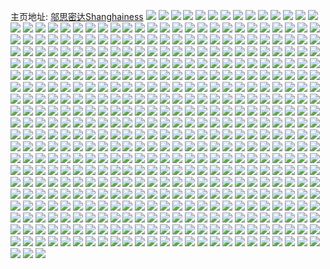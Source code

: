 主页地址: [邬思密达Shanghainess](https://weibo.com/u/1652224463) 
![](https://wx4.sinaimg.cn/mw2000/627af1cfly1h5plytvl7kj20hs0qotdl.jpg) 
![](https://wx4.sinaimg.cn/mw2000/627af1cfly1h5plyuch7yj20hs0qoad1.jpg) 
![](https://wx4.sinaimg.cn/mw2000/627af1cfly1h5plyuwrfdj20hs0qo0z0.jpg) 
![](https://wx4.sinaimg.cn/mw2000/627af1cfly1h5plyvh9e6j20hs0qotew.jpg) 
![](https://wx4.sinaimg.cn/mw2000/627af1cfly1h5plyw7atdj20hs0qon4y.jpg) 
![](https://wx4.sinaimg.cn/mw2000/627af1cfly1h5plywlrhfj20hs0qojwx.jpg) 
![](https://wx4.sinaimg.cn/mw2000/627af1cfly1h5plywzjicj20hs0qowhc.jpg) 
![](https://wx4.sinaimg.cn/mw2000/627af1cfly1h5plyxen9cj20hs0qoq6d.jpg) 
![](https://wx4.sinaimg.cn/mw2000/627af1cfly1h5plyxsvb0j20hs0qo78s.jpg) 
![](https://wx4.sinaimg.cn/mw2000/627af1cfly1h5plyobtiuj20hs0qojwg.jpg) 
![](https://wx4.sinaimg.cn/mw2000/627af1cfly1h5plyownx6j20hs0qo42d.jpg) 
![](https://wx4.sinaimg.cn/mw2000/627af1cfly1h5plypo46rj20hs0qon1w.jpg) 
![](https://wx4.sinaimg.cn/mw2000/627af1cfly1h5plyq4ypuj20hs0qo0w6.jpg) 
![](https://wx4.sinaimg.cn/mw2000/627af1cfly1h5plyqixvrj20hs0qo0vp.jpg) 
![](https://wx4.sinaimg.cn/mw2000/627af1cfly1h5plyr2y76j20hs0qoadn.jpg) 
![](https://wx4.sinaimg.cn/mw2000/627af1cfly1h5plyrs1aej20hs0qotbc.jpg) 
![](https://wx4.sinaimg.cn/mw2000/627af1cfly1h5plysbu3lj20hs0qo77s.jpg) 
![](https://wx4.sinaimg.cn/mw2000/627af1cfly1h5plytasfxj20hs0qogpx.jpg) 
![](https://wx4.sinaimg.cn/mw2000/627af1cfly1h5plxvdz87j20hs0qojw6.jpg) 
![](https://wx4.sinaimg.cn/mw2000/627af1cfly1h5plxw1hhtj20hs0qodjz.jpg) 
![](https://wx4.sinaimg.cn/mw2000/627af1cfly1h5plxwsbmzj20hs0qon1n.jpg) 
![](https://wx4.sinaimg.cn/mw2000/627af1cfly1h5plxxp41rj20hs0qon38.jpg) 
![](https://wx4.sinaimg.cn/mw2000/627af1cfly1h5plxyd3vkj20hs0qoacw.jpg) 
![](https://wx4.sinaimg.cn/mw2000/627af1cfly1h5plxzef42j20hs0qotee.jpg) 
![](https://wx4.sinaimg.cn/mw2000/627af1cfly1h5ply0a5bwj20hs0qo429.jpg) 
![](https://wx4.sinaimg.cn/mw2000/627af1cfly1h5ply0y41pj20hs0qo412.jpg) 
![](https://wx4.sinaimg.cn/mw2000/627af1cfly1h5ply1tz8lj20hs0qojui.jpg) 
![](https://wx4.sinaimg.cn/mw2000/627af1cfly1h5plxnqxtdj20hs0qodjb.jpg) 
![](https://wx4.sinaimg.cn/mw2000/627af1cfly1h5plxox2z7j20hs0qoag9.jpg) 
![](https://wx4.sinaimg.cn/mw2000/627af1cfly1h5plxpo41yj20hs0qotbn.jpg) 
![](https://wx4.sinaimg.cn/mw2000/627af1cfly1h5plxqjx26j20hs0qon19.jpg) 
![](https://wx4.sinaimg.cn/mw2000/627af1cfly1h5plxrby9tj20hs0qotdf.jpg) 
![](https://wx4.sinaimg.cn/mw2000/627af1cfly1h5plxscik9j20hs0qo0w2.jpg) 
![](https://wx4.sinaimg.cn/mw2000/627af1cfly1h5plxt5v2sj20hs0qo41p.jpg) 
![](https://wx4.sinaimg.cn/mw2000/627af1cfly1h5plxu1nmaj20hs0qogqb.jpg) 
![](https://wx4.sinaimg.cn/mw2000/627af1cfly1h5plxur29cj20hs0qo42q.jpg) 
![](https://wx4.sinaimg.cn/mw2000/627af1cfly1h5lee1af03j20hs0qo7ac.jpg) 
![](https://wx4.sinaimg.cn/mw2000/627af1cfly1h5lee1l3t5j20hs0qo773.jpg) 
![](https://wx4.sinaimg.cn/mw2000/627af1cfly1h5lee1tekfj20hs0qogp0.jpg) 
![](https://wx4.sinaimg.cn/mw2000/627af1cfly1h5lee26aljj20hs0qo42e.jpg) 
![](https://wx4.sinaimg.cn/mw2000/627af1cfly1h5lee2fkekj20hs0qo0wr.jpg) 
![](https://wx4.sinaimg.cn/mw2000/627af1cfly1h5lee2z1rqj20hs0qotcx.jpg) 
![](https://wx4.sinaimg.cn/mw2000/627af1cfly1h5lee3am9bj20hs0qoae1.jpg) 
![](https://wx4.sinaimg.cn/mw2000/627af1cfly1h5lee3mhd3j20hs0qojvu.jpg) 
![](https://wx4.sinaimg.cn/mw2000/627af1cfly1h5lee3wif4j20hs0qotd3.jpg) 
![](https://wx4.sinaimg.cn/mw2000/627af1cfly1h5ledlhzykj20hs0qoade.jpg) 
![](https://wx4.sinaimg.cn/mw2000/627af1cfly1h5ledm02ezj20hs0qo77e.jpg) 
![](https://wx4.sinaimg.cn/mw2000/627af1cfly1h5ledma1p9j20hs0qowix.jpg) 
![](https://wx4.sinaimg.cn/mw2000/627af1cfly1h5ledn674bj20hs0qogor.jpg) 
![](https://wx4.sinaimg.cn/mw2000/627af1cfly1h5lednfdxbj20hs0qo0wa.jpg) 
![](https://wx4.sinaimg.cn/mw2000/627af1cfly1h5lednq95uj20hs0qotd9.jpg) 
![](https://wx4.sinaimg.cn/mw2000/627af1cfly1h5lednzp67j20hs0qon29.jpg) 
![](https://wx4.sinaimg.cn/mw2000/627af1cfly1h5ledo8jiqj20hs0qowh7.jpg) 
![](https://wx4.sinaimg.cn/mw2000/627af1cfly1h5ledoir2wj20hs0qotff.jpg) 
![](https://wx4.sinaimg.cn/mw2000/627af1cfly1h5kih67j5yj20hs0qo0w5.jpg) 
![](https://wx4.sinaimg.cn/mw2000/627af1cfly1h5kih6ikfxj20iz0sggrb.jpg) 
![](https://wx4.sinaimg.cn/mw2000/627af1cfly1h5kih6tbu6j20iz0sgn2u.jpg) 
![](https://wx4.sinaimg.cn/mw2000/627af1cfly1h5kih74z8cj20hs0qowif.jpg) 
![](https://wx4.sinaimg.cn/mw2000/627af1cfly1h5kih7dbdpj20hs0qodjj.jpg) 
![](https://wx4.sinaimg.cn/mw2000/627af1cfly1h5kih7ma74j20hs0qoq6q.jpg) 
![](https://wx4.sinaimg.cn/mw2000/627af1cfly1h5kih7wntoj20hs0qogpb.jpg) 
![](https://wx4.sinaimg.cn/mw2000/627af1cfly1h5kih84wfvj20hs0qoq66.jpg) 
![](https://wx4.sinaimg.cn/mw2000/627af1cfly1h5kih8em03j20hs0qogpf.jpg) 
![](https://wx4.sinaimg.cn/mw2000/627af1cfly1h5kif2qfuej20hs0qo412.jpg) 
![](https://wx4.sinaimg.cn/mw2000/627af1cfly1h5kif30zd1j20hs0qowiz.jpg) 
![](https://wx4.sinaimg.cn/mw2000/627af1cfly1h5kif3b5r9j20iz0sg77t.jpg) 
![](https://wx4.sinaimg.cn/mw2000/627af1cfly1h5kif3o31pj20iz0sgwj7.jpg) 
![](https://wx4.sinaimg.cn/mw2000/627af1cfly1h5kif3wagbj20iz0sgwji.jpg) 
![](https://wx4.sinaimg.cn/mw2000/627af1cfly1h5kif4lhrrj20iz0sgafa.jpg) 
![](https://wx4.sinaimg.cn/mw2000/627af1cfly1h5kif4v0u0j20hs0qodj8.jpg) 
![](https://wx4.sinaimg.cn/mw2000/627af1cfly1h5kif53e9rj20hs0qojvu.jpg) 
![](https://wx4.sinaimg.cn/mw2000/627af1cfly1h5kif5dw2yj20hs0qo41p.jpg) 
![](https://wx4.sinaimg.cn/mw2000/627af1cfly1h5kieichbyj20hs0qodi4.jpg) 
![](https://wx4.sinaimg.cn/mw2000/627af1cfly1h5kieio6i4j20hs0qowje.jpg) 
![](https://wx4.sinaimg.cn/mw2000/627af1cfly1h5kiej1g7uj20hs0qojyk.jpg) 
![](https://wx4.sinaimg.cn/mw2000/627af1cfly1h5kiejesvlj20hs0qo78y.jpg) 
![](https://wx4.sinaimg.cn/mw2000/627af1cfly1h5kiejygzpj20hs0qo79a.jpg) 
![](https://wx4.sinaimg.cn/mw2000/627af1cfly1h5kiek5v38j20hs0qoq5p.jpg) 
![](https://wx4.sinaimg.cn/mw2000/627af1cfly1h5kiekeo2fj20hs0qotd7.jpg) 
![](https://wx4.sinaimg.cn/mw2000/627af1cfly1h5kiekma46j20hs0qogpe.jpg) 
![](https://wx4.sinaimg.cn/mw2000/627af1cfly1h5kiekw9yqj20hs0qojul.jpg) 
![](https://wx4.sinaimg.cn/mw2000/627af1cfly1h5kie35clbj20hs0qoae3.jpg) 
![](https://wx4.sinaimg.cn/mw2000/627af1cfly1h5kie3jjhvj20hs0qo77n.jpg) 
![](https://wx4.sinaimg.cn/mw2000/627af1cfly1h5kie3w00pj20hs0qojw0.jpg) 
![](https://wx4.sinaimg.cn/mw2000/627af1cfly1h5kie481wnj20hs0qo790.jpg) 
![](https://wx4.sinaimg.cn/mw2000/627af1cfly1h5kie4kggrj20hs0qogp7.jpg) 
![](https://wx4.sinaimg.cn/mw2000/627af1cfly1h5kie5dag0j20hs0qo420.jpg) 
![](https://wx4.sinaimg.cn/mw2000/627af1cfly1h5kie5nc82j20hs0qon10.jpg) 
![](https://wx4.sinaimg.cn/mw2000/627af1cfly1h5kie5xlllj20hs0qoq7j.jpg) 
![](https://wx4.sinaimg.cn/mw2000/627af1cfly1h5kie69jzaj20hs0qoadu.jpg) 
![](https://wx4.sinaimg.cn/mw2000/627af1cfly1h5i52939s3j20hs0qodiy.jpg) 
![](https://wx4.sinaimg.cn/mw2000/627af1cfly1h5i529elq9j20hs0qoq5p.jpg) 
![](https://wx4.sinaimg.cn/mw2000/627af1cfly1h5i529qvv2j20hs0qoq5c.jpg) 
![](https://wx4.sinaimg.cn/mw2000/627af1cfly1h5i52a13jqj20hs0qoq92.jpg) 
![](https://wx4.sinaimg.cn/mw2000/627af1cfly1h5i52absavj20hr0qo0x5.jpg) 
![](https://wx4.sinaimg.cn/mw2000/627af1cfly1h5i52alin1j20hs0qo782.jpg) 
![](https://wx4.sinaimg.cn/mw2000/627af1cfly1h5i52aza0rj20hs0qo77z.jpg) 
![](https://wx4.sinaimg.cn/mw2000/627af1cfly1h5i52ble53j20hs0qoaed.jpg) 
![](https://wx4.sinaimg.cn/mw2000/627af1cfly1h5i52bzuhmj20hs0qogpr.jpg) 
![](https://wx4.sinaimg.cn/mw2000/627af1cfly1h5i51wprjqj20hs0qon0h.jpg) 
![](https://wx4.sinaimg.cn/mw2000/627af1cfly1h5i51wyx98j20hs0qodk5.jpg) 
![](https://wx4.sinaimg.cn/mw2000/627af1cfly1h5i51xavocj20hs0qo0xg.jpg) 
![](https://wx4.sinaimg.cn/mw2000/627af1cfly1h5i51xm5mkj20hs0qojun.jpg) 
![](https://wx4.sinaimg.cn/mw2000/627af1cfly1h5i51xy17nj20hs0qojuv.jpg) 
![](https://wx4.sinaimg.cn/mw2000/627af1cfly1h5i51yd4jlj20hs0qogqg.jpg) 
![](https://wx4.sinaimg.cn/mw2000/627af1cfly1h5i51yo72nj20hs0qnn1k.jpg) 
![](https://wx4.sinaimg.cn/mw2000/627af1cfly1h5i51yzq2wj20hs0qo41q.jpg) 
![](https://wx4.sinaimg.cn/mw2000/627af1cfly1h5i51zb12uj20hs0qogqd.jpg) 
![](https://wx4.sinaimg.cn/mw2000/627af1cfly1h5i51l920wj20hs0qo0xp.jpg) 
![](https://wx4.sinaimg.cn/mw2000/627af1cfly1h5i51ll9vhj20hs0qo42h.jpg) 
![](https://wx4.sinaimg.cn/mw2000/627af1cfly1h5i51lwpi4j20hs0qojx3.jpg) 
![](https://wx4.sinaimg.cn/mw2000/627af1cfly1h5i51mfjquj20hs0qok0c.jpg) 
![](https://wx4.sinaimg.cn/mw2000/627af1cfly1h5i51mtfm8j20hs0qojwv.jpg) 
![](https://wx4.sinaimg.cn/mw2000/627af1cfly1h5i51n2ic8j20hs0qowke.jpg) 
![](https://wx4.sinaimg.cn/mw2000/627af1cfly1h5i51nd32dj20hs0qoq71.jpg) 
![](https://wx4.sinaimg.cn/mw2000/627af1cfly1h5i51nml2gj20hs0qon1t.jpg) 
![](https://wx4.sinaimg.cn/mw2000/627af1cfly1h5i51nx23jj20hs0qo43b.jpg) 
![](https://wx4.sinaimg.cn/mw2000/627af1cfly1h5hk2s9s1zj223u35s4qp.jpg) 
![](https://wx4.sinaimg.cn/mw2000/627af1cfly1h5hk2ssyy8j223u35swv6.jpg) 
![](https://wx4.sinaimg.cn/mw2000/627af1cfly1h546xc3kj5j20hs0qnn1k.jpg) 
![](https://wx4.sinaimg.cn/mw2000/627af1cfly1h546xcd8faj20hs0qo0vy.jpg) 
![](https://wx4.sinaimg.cn/mw2000/627af1cfly1h546xcrs8wj20hs0qodl4.jpg) 
![](https://wx4.sinaimg.cn/mw2000/627af1cfly1h546xd33epj20hs0qoq5m.jpg) 
![](https://wx4.sinaimg.cn/mw2000/627af1cfly1h546xdf1pej20hs0qoq6m.jpg) 
![](https://wx4.sinaimg.cn/mw2000/627af1cfly1h546xdp2tcj20hs0qo0xp.jpg) 
![](https://wx4.sinaimg.cn/mw2000/627af1cfly1h546xe0g8fj20hs0qn79w.jpg) 
![](https://wx4.sinaimg.cn/mw2000/627af1cfly1h546xea5e8j20hs0qo0z6.jpg) 
![](https://wx4.sinaimg.cn/mw2000/627af1cfly1h546xek64ej20hs0qo78l.jpg) 
![](https://wx4.sinaimg.cn/mw2000/627af1cfly1h546ws4jm1j20u012v7ci.jpg) 
![](https://wx4.sinaimg.cn/mw2000/627af1cfly1h546wsiemxj20u013pth4.jpg) 
![](https://wx4.sinaimg.cn/mw2000/627af1cfly1h546wsw1izj20hs0qowhq.jpg) 
![](https://wx4.sinaimg.cn/mw2000/627af1cfly1h546wt656sj20hs0qo0w9.jpg) 
![](https://wx4.sinaimg.cn/mw2000/627af1cfly1h546wtsdqhj20hs0qogpx.jpg) 
![](https://wx4.sinaimg.cn/mw2000/627af1cfly1h546wu49t1j20hs0qotcv.jpg) 
![](https://wx4.sinaimg.cn/mw2000/627af1cfly1h546wudzk6j20hs0qojtu.jpg) 
![](https://wx4.sinaimg.cn/mw2000/627af1cfly1h546wuq2l4j20hs0qodks.jpg) 
![](https://wx4.sinaimg.cn/mw2000/627af1cfly1h546wuxr5tj20hs0qodko.jpg) 
![](https://wx4.sinaimg.cn/mw2000/627af1cfly1h546uhgid4j20hs0qoq6a.jpg) 
![](https://wx4.sinaimg.cn/mw2000/627af1cfly1h546uhzc94j20hs0qo77p.jpg) 
![](https://wx4.sinaimg.cn/mw2000/627af1cfly1h546uiai5gj20hs0qognd.jpg) 
![](https://wx4.sinaimg.cn/mw2000/627af1cfly1h546uij51zj20hs0qojtt.jpg) 
![](https://wx4.sinaimg.cn/mw2000/627af1cfly1h546uisrenj20hs0qo43u.jpg) 
![](https://wx4.sinaimg.cn/mw2000/627af1cfly1h546uj3hmzj20hs0qoadg.jpg) 
![](https://wx4.sinaimg.cn/mw2000/627af1cfly1h546ujdyroj20ql13o79z.jpg) 
![](https://wx4.sinaimg.cn/mw2000/627af1cfly1h546uk0kzaj20qk13wte3.jpg) 
![](https://wx4.sinaimg.cn/mw2000/627af1cfly1h546ukd6ukj20hs0qowgm.jpg) 
![](https://wx4.sinaimg.cn/mw2000/627af1cfly1h4y0xi2r7aj20qa0vggpw.jpg) 
![](https://wx4.sinaimg.cn/mw2000/627af1cfly1h4y0xidayhj20n70yxaeo.jpg) 
![](https://wx4.sinaimg.cn/mw2000/627af1cfly1h4y0xioibtj20ou13bn3v.jpg) 
![](https://wx4.sinaimg.cn/mw2000/627af1cfly1h4y0xj3tb2j20u013mtfe.jpg) 
![](https://wx4.sinaimg.cn/mw2000/627af1cfly1h4y0xjdpswj20u013nafk.jpg) 
![](https://wx4.sinaimg.cn/mw2000/627af1cfly1h4y0xk088nj20u013d0y8.jpg) 
![](https://wx4.sinaimg.cn/mw2000/627af1cfly1h4y0xkbi5vj20hs0qojv7.jpg) 
![](https://wx4.sinaimg.cn/mw2000/627af1cfly1h4y0xkknqij20hs0qntcg.jpg) 
![](https://wx4.sinaimg.cn/mw2000/627af1cfly1h4y0xkuj5pj20hs0qnada.jpg) 
![](https://wx4.sinaimg.cn/mw2000/627af1cfly1h4y0wwwlxij20hs0qo432.jpg) 
![](https://wx4.sinaimg.cn/mw2000/627af1cfly1h4y0wx7f9pj20hs0qon2d.jpg) 
![](https://wx4.sinaimg.cn/mw2000/627af1cfly1h4y0wxhfczj20hs0qogqo.jpg) 
![](https://wx4.sinaimg.cn/mw2000/627af1cfly1h4y0wxrzarj20hs0qotbu.jpg) 
![](https://wx4.sinaimg.cn/mw2000/627af1cfly1h4y0wy3tupj20hs0qo445.jpg) 
![](https://wx4.sinaimg.cn/mw2000/627af1cfly1h4y0wyeh5qj20hs0qodn8.jpg) 
![](https://wx4.sinaimg.cn/mw2000/627af1cfly1h4y0wyosv3j20hs0qo42u.jpg) 
![](https://wx4.sinaimg.cn/mw2000/627af1cfly1h4y0wyznkjj20hs0qo42n.jpg) 
![](https://wx4.sinaimg.cn/mw2000/627af1cfly1h4y0wz6sv1j20hs0qo772.jpg) 
![](https://wx4.sinaimg.cn/mw2000/627af1cfly1h4slhc1ae7j20hs0qo0xy.jpg) 
![](https://wx4.sinaimg.cn/mw2000/627af1cfly1h4slhcsw6uj20hs0qoaef.jpg) 
![](https://wx4.sinaimg.cn/mw2000/627af1cfly1h4slhd6p9dj20hs0qo45j.jpg) 
![](https://wx4.sinaimg.cn/mw2000/627af1cfly1h4slhdpsi5j20hs0qojxn.jpg) 
![](https://wx4.sinaimg.cn/mw2000/627af1cfly1h4slhe1tq4j20hs0qoq8f.jpg) 
![](https://wx4.sinaimg.cn/mw2000/627af1cfly1h4slhei8qkj20hs0qoq8f.jpg) 
![](https://wx4.sinaimg.cn/mw2000/627af1cfly1h4slhescdhj20hs0qogrh.jpg) 
![](https://wx4.sinaimg.cn/mw2000/627af1cfly1h4slhf3fnuj20hs0qo43c.jpg) 
![](https://wx4.sinaimg.cn/mw2000/627af1cfly1h4slhfd2yfj20hs0qotd6.jpg) 
![](https://wx4.sinaimg.cn/mw2000/627af1cfly1h4qafq9lmmj20hs0qn0vs.jpg) 
![](https://wx4.sinaimg.cn/mw2000/627af1cfly1h4qafqw2faj20hs0qntbp.jpg) 
![](https://wx4.sinaimg.cn/mw2000/627af1cfly1h4qafrccb1j20hs0qogq2.jpg) 
![](https://wx4.sinaimg.cn/mw2000/627af1cfly1h4qafro172j20hs0qojus.jpg) 
![](https://wx4.sinaimg.cn/mw2000/627af1cfly1h4qafrz4khj20k00zkn57.jpg) 
![](https://wx4.sinaimg.cn/mw2000/627af1cfly1h4qafsafg3j20hs0qon21.jpg) 
![](https://wx4.sinaimg.cn/mw2000/627af1cfly1h4qafsj6wfj20hs0qotdj.jpg) 
![](https://wx4.sinaimg.cn/mw2000/627af1cfly1h4qafstc3pj20hs0qoq77.jpg) 
![](https://wx4.sinaimg.cn/mw2000/627af1cfly1h4qafthv7pj20hs0qoae8.jpg) 
![](https://wx4.sinaimg.cn/mw2000/627af1cfly1h4l31nbc7ej20iz0sgtfr.jpg) 
![](https://wx4.sinaimg.cn/mw2000/627af1cfly1h4l31nowrjj20iz0sgq91.jpg) 
![](https://wx4.sinaimg.cn/mw2000/627af1cfly1h4l31o2nqxj20iz0sgn2w.jpg) 
![](https://wx4.sinaimg.cn/mw2000/627af1cfly1h4l31odj9nj20iz0sgq7t.jpg) 
![](https://wx4.sinaimg.cn/mw2000/627af1cfly1h4l31oq117j20iz0sggqt.jpg) 
![](https://wx4.sinaimg.cn/mw2000/627af1cfly1h4l31p0kx3j20iz0sgwiv.jpg) 
![](https://wx4.sinaimg.cn/mw2000/627af1cfly1h4l31pc6e8j20iz0sgaem.jpg) 
![](https://wx4.sinaimg.cn/mw2000/627af1cfly1h4l31pmd8tj20iz0sgtcp.jpg) 
![](https://wx4.sinaimg.cn/mw2000/627af1cfly1h4l31pyc4xj20iz0sgaff.jpg) 
![](https://wx4.sinaimg.cn/mw2000/627af1cfly1h4i588yolcj20q613xaf4.jpg) 
![](https://wx4.sinaimg.cn/mw2000/627af1cfly1h4i589bi2yj20u013p0yr.jpg) 
![](https://wx4.sinaimg.cn/mw2000/627af1cfly1h4i589nbxrj20pp12otdv.jpg) 
![](https://wx4.sinaimg.cn/mw2000/627af1cfly1h4i589wc1sj20hs0qon0h.jpg) 
![](https://wx4.sinaimg.cn/mw2000/627af1cfly1h4i58a6xtej20m90xhdkj.jpg) 
![](https://wx4.sinaimg.cn/mw2000/627af1cfly1h4i58albasj20u013xwma.jpg) 
![](https://wx4.sinaimg.cn/mw2000/627af1cfly1h4i58axiacj20tb13r79n.jpg) 
![](https://wx4.sinaimg.cn/mw2000/627af1cfly1h4i58bc28kj20u013ljxn.jpg) 
![](https://wx4.sinaimg.cn/mw2000/627af1cfly1h4i58bo1e8j20iz0sgaj7.jpg) 
![](https://wx4.sinaimg.cn/mw2000/627af1cfly1h4bbspoynfj20hs0qoadk.jpg) 
![](https://wx4.sinaimg.cn/mw2000/627af1cfly1h449lz8qimj20hs0qogph.jpg) 
![](https://wx4.sinaimg.cn/mw2000/627af1cfly1h449lzzbuqj20hs0qo78f.jpg) 
![](https://wx4.sinaimg.cn/mw2000/627af1cfly1h449m0pkdsj20hs0qoq76.jpg) 
![](https://wx4.sinaimg.cn/mw2000/627af1cfly1h449m1ctckj20hs0qogph.jpg) 
![](https://wx4.sinaimg.cn/mw2000/627af1cfly1h449m1wiqoj20hs0qowhy.jpg) 
![](https://wx4.sinaimg.cn/mw2000/627af1cfly1h449m2cm0zj20hs0qo77v.jpg) 
![](https://wx4.sinaimg.cn/mw2000/627af1cfly1h449m2wrt2j20hs0qo0wk.jpg) 
![](https://wx4.sinaimg.cn/mw2000/627af1cfly1h449m3fljsj20hs0qojup.jpg) 
![](https://wx4.sinaimg.cn/mw2000/627af1cfly1h449m4n2xvj20hs0qon4i.jpg) 
![](https://wx4.sinaimg.cn/mw2000/627af1cfly1h4459un9xmj20rf0y1q7i.jpg) 
![](https://wx4.sinaimg.cn/mw2000/627af1cfly1h4459uw1fej20lh0yg0x9.jpg) 
![](https://wx4.sinaimg.cn/mw2000/627af1cfly1h4459v5or8j20hs0qotdf.jpg) 
![](https://wx4.sinaimg.cn/mw2000/627af1cfly1h4459vh9xhj20hs0qowis.jpg) 
![](https://wx4.sinaimg.cn/mw2000/627af1cfly1h4459vpag2j20hs0qojv2.jpg) 
![](https://wx4.sinaimg.cn/mw2000/627af1cfly1h4459w1j9jj20hs0qotdl.jpg) 
![](https://wx4.sinaimg.cn/mw2000/627af1cfly1h4459w9nn5j20hs0qoadf.jpg) 
![](https://wx4.sinaimg.cn/mw2000/627af1cfly1h4459wj1awj20hs0qoacd.jpg) 
![](https://wx4.sinaimg.cn/mw2000/627af1cfly1h4459wraimj20hs0qo42g.jpg) 
![](https://wx4.sinaimg.cn/mw2000/627af1cfly1h44597q52sj20sd13c429.jpg) 
![](https://wx4.sinaimg.cn/mw2000/627af1cfly1h44598aztcj20u010w44p.jpg) 
![](https://wx4.sinaimg.cn/mw2000/627af1cfly1h44598xnu5j20qk0yr470.jpg) 
![](https://wx4.sinaimg.cn/mw2000/627af1cfly1h445995hcjj20nk115tdw.jpg) 
![](https://wx4.sinaimg.cn/mw2000/627af1cfly1h44599dj09j20o410f0y5.jpg) 
![](https://wx4.sinaimg.cn/mw2000/627af1cfly1h44599rd5mj20u01f8ds7.jpg) 
![](https://wx4.sinaimg.cn/mw2000/627af1cfly1h4459a3rr8j20u01f9k4h.jpg) 
![](https://wx4.sinaimg.cn/mw2000/627af1cfly1h4459afjq6j20iz0sgjvm.jpg) 
![](https://wx4.sinaimg.cn/mw2000/627af1cfly1h4459an1jdj20hs0qogpx.jpg) 
![](https://wx4.sinaimg.cn/mw2000/627af1cfly1h40ckxbxg4j20u01j07g0.jpg) 
![](https://wx4.sinaimg.cn/mw2000/627af1cfly1h40ckxqt9oj20u01gagxq.jpg) 
![](https://wx4.sinaimg.cn/mw2000/627af1cfly1h40cky4cquj20o412nwp9.jpg) 
![](https://wx4.sinaimg.cn/mw2000/627af1cfly1h40ckyj51dj20u01354db.jpg) 
![](https://wx4.sinaimg.cn/mw2000/627af1cfly1h40ckytxq5j20hs0qo0xn.jpg) 
![](https://wx4.sinaimg.cn/mw2000/627af1cfly1h40ckz6fdfj20hs0qogoq.jpg) 
![](https://wx4.sinaimg.cn/mw2000/627af1cfly1h40ckzfpvaj20hs0qo0uw.jpg) 
![](https://wx4.sinaimg.cn/mw2000/627af1cfly1h40ckzq63kj20hs0qoacu.jpg) 
![](https://wx4.sinaimg.cn/mw2000/627af1cfly1h40ckzyb5wj20hs0qoacz.jpg) 
![](https://wx4.sinaimg.cn/mw2000/627af1cfly1h3yl2ei827j20u013x79t.jpg) 
![](https://wx4.sinaimg.cn/mw2000/627af1cfly1h3yl2ez82tj20hs0qogp4.jpg) 
![](https://wx4.sinaimg.cn/mw2000/627af1cfly1h3yl2fc3bgj20hs0qo41h.jpg) 
![](https://wx4.sinaimg.cn/mw2000/627af1cfly1h3yl2frnzvj20hs0qotcn.jpg) 
![](https://wx4.sinaimg.cn/mw2000/627af1cfly1h3yl2g8iujj20hs0qoadx.jpg) 
![](https://wx4.sinaimg.cn/mw2000/627af1cfly1h3yl2glk87j20hs0qomzo.jpg) 
![](https://wx4.sinaimg.cn/mw2000/627af1cfly1h3yl2gxnzej20hs0qoach.jpg) 
![](https://wx4.sinaimg.cn/mw2000/627af1cfly1h3yl2hb71ej20hs0qo0ue.jpg) 
![](https://wx4.sinaimg.cn/mw2000/627af1cfly1h3yl2ii3wbj20hs0qognn.jpg) 
![](https://wx4.sinaimg.cn/mw2000/627af1cfly1h3twjs1cunj20u013x79t.jpg) 
![](https://wx4.sinaimg.cn/mw2000/627af1cfly1h3twjseht1j20hs0qogp4.jpg) 
![](https://wx4.sinaimg.cn/mw2000/627af1cfly1h3twjslx3gj20hs0qo41h.jpg) 
![](https://wx4.sinaimg.cn/mw2000/627af1cfly1h3twjswbazj20hs0qotcn.jpg) 
![](https://wx4.sinaimg.cn/mw2000/627af1cfly1h3twjt68h7j20hs0qoadx.jpg) 
![](https://wx4.sinaimg.cn/mw2000/627af1cfly1h3twjtinqfj20hs0qomzo.jpg) 
![](https://wx4.sinaimg.cn/mw2000/627af1cfly1h3twjttg2yj20hs0qoach.jpg) 
![](https://wx4.sinaimg.cn/mw2000/627af1cfly1h3twju3gpuj20hs0qo0ue.jpg) 
![](https://wx4.sinaimg.cn/mw2000/627af1cfly1h3twjubvi3j20hs0qognn.jpg) 
![](https://wx4.sinaimg.cn/mw2000/627af1cfly1h3myemh4e5j20u00n741a.jpg) 
![](https://wx4.sinaimg.cn/mw2000/627af1cfly1h3myen7z4nj20u013pjwp.jpg) 
![](https://wx4.sinaimg.cn/mw2000/627af1cfly1h3myenyizjj20u013f0xu.jpg) 
![](https://wx4.sinaimg.cn/mw2000/627af1cfly1h3myeop8lgj20rr0xz7an.jpg) 
![](https://wx4.sinaimg.cn/mw2000/627af1cfly1h3myepirerj20qc0tgafq.jpg) 
![](https://wx4.sinaimg.cn/mw2000/627af1cfly1h3myeqpvpqj20u00wjagg.jpg) 
![](https://wx4.sinaimg.cn/mw2000/627af1cfly1h3myerr52lj20hs0qo793.jpg) 
![](https://wx4.sinaimg.cn/mw2000/627af1cfly1h3myesm9grj20hs0qodk7.jpg) 
![](https://wx4.sinaimg.cn/mw2000/627af1cfly1h3myetxgllj20hs0qoaen.jpg) 
![](https://wx4.sinaimg.cn/mw2000/627af1cfly1h3mycnib8kj20u00yn4al.jpg) 
![](https://wx4.sinaimg.cn/mw2000/627af1cfly1h3mycpetu0j20p21147dy.jpg) 
![](https://wx4.sinaimg.cn/mw2000/627af1cfly1h3myczxku7j20u013pqeh.jpg) 
![](https://wx4.sinaimg.cn/mw2000/627af1cfly1h3myd1jm0sj20u013j79d.jpg) 
![](https://wx4.sinaimg.cn/mw2000/627af1cfly1h3myd8yaikj20u013ljvj.jpg) 
![](https://wx4.sinaimg.cn/mw2000/627af1cfly1h3myd9r44dj20u013m43s.jpg) 
![](https://wx4.sinaimg.cn/mw2000/627af1cfly1h3mydcff71j20u013hjzd.jpg) 
![](https://wx4.sinaimg.cn/mw2000/627af1cfly1h3mydh7z6qj20u010d106.jpg) 
![](https://wx4.sinaimg.cn/mw2000/627af1cfly1h3mydl6fkqj20u00vidnr.jpg) 
![](https://wx4.sinaimg.cn/mw2000/627af1cfly1h3ifgfktzfj20tv13ttbu.jpg) 
![](https://wx4.sinaimg.cn/mw2000/627af1cfly1h3ifgfztslj20u013un15.jpg) 
![](https://wx4.sinaimg.cn/mw2000/627af1cfly1h3iboysnqcj20iz0sg440.jpg) 
![](https://wx4.sinaimg.cn/mw2000/627af1cfly1h3iboztka9j20iz0sgaff.jpg) 
![](https://wx4.sinaimg.cn/mw2000/627af1cfly1h3ibprlrl2j20iz0sg79t.jpg) 
![](https://wx4.sinaimg.cn/mw2000/627af1cfly1h3ibpuetuej20iz0sg0xe.jpg) 
![](https://wx4.sinaimg.cn/mw2000/627af1cfly1h3ibpvaf69j20iz0sgn15.jpg) 
![](https://wx4.sinaimg.cn/mw2000/627af1cfly1h3ibpwigpwj20iz0cjtad.jpg) 
![](https://wx4.sinaimg.cn/mw2000/627af1cfly1h3ibpx767pj20iz0fu76h.jpg) 
![](https://wx4.sinaimg.cn/mw2000/627af1cfly1h3ibpycqaaj20iz0sgn0x.jpg) 
![](https://wx4.sinaimg.cn/mw2000/627af1cfly1h3ibq1q95lj20iz0sggu0.jpg) 
![](https://wx4.sinaimg.cn/mw2000/627af1cfly1h3dngevaphj20po13jafe.jpg) 
![](https://wx4.sinaimg.cn/mw2000/627af1cfly1h3dngfar9tj20po13bwk2.jpg) 
![](https://wx4.sinaimg.cn/mw2000/627af1cfly1h3dngg4qahj21721yzngi.jpg) 
![](https://wx4.sinaimg.cn/mw2000/627af1cfly1h3dnggxodej212j1sitpz.jpg) 
![](https://wx4.sinaimg.cn/mw2000/627af1cfly1h3dngh6pczj20hs0qodii.jpg) 
![](https://wx4.sinaimg.cn/mw2000/627af1cfly1h3dnghgebmj20hs0qogop.jpg) 
![](https://wx4.sinaimg.cn/mw2000/627af1cfly1h3dnghplsyj20u013hwn9.jpg) 
![](https://wx4.sinaimg.cn/mw2000/627af1cfly1h3dngi32v5j20u013z121.jpg) 
![](https://wx4.sinaimg.cn/mw2000/627af1cfly1h3dngic35ej20u013rn29.jpg) 
![](https://wx4.sinaimg.cn/mw2000/627af1cfly1h3cm49cyruj20hs0qon02.jpg) 
![](https://wx4.sinaimg.cn/mw2000/627af1cfly1h3cm4a4pg8j20hs0qon2i.jpg) 
![](https://wx4.sinaimg.cn/mw2000/627af1cfly1h3cm4annooj20hs0qoae8.jpg) 
![](https://wx4.sinaimg.cn/mw2000/627af1cfly1h3cm4b6ghgj20hs0qo77y.jpg) 
![](https://wx4.sinaimg.cn/mw2000/627af1cfly1h3cm4bmdjvj20hs0qodiu.jpg) 
![](https://wx4.sinaimg.cn/mw2000/627af1cfly1h3cm4c8pe5j20hs0qojwn.jpg) 
![](https://wx4.sinaimg.cn/mw2000/627af1cfly1h3cm4czj3rj20nb13y0yd.jpg) 
![](https://wx4.sinaimg.cn/mw2000/627af1cfly1h3cm4dtapnj20r313on2z.jpg) 
![](https://wx4.sinaimg.cn/mw2000/627af1cfly1h3cm4ebcndj20hs0qogon.jpg) 
![](https://wx4.sinaimg.cn/mw2000/627af1cfly1h3cm1va7foj20hs0qo77r.jpg) 
![](https://wx4.sinaimg.cn/mw2000/627af1cfly1h3cm1vmhobj20hs0qoq87.jpg) 
![](https://wx4.sinaimg.cn/mw2000/627af1cfly1h3cm1vw7cij20hs0qogoa.jpg) 
![](https://wx4.sinaimg.cn/mw2000/627af1cfly1h3cm1w8j5mj20hs0qoafe.jpg) 
![](https://wx4.sinaimg.cn/mw2000/627af1cfly1h3cm1wjjkkj20hs0qojwn.jpg) 
![](https://wx4.sinaimg.cn/mw2000/627af1cfly1h3cm1wxd9qj20hs0qojvv.jpg) 
![](https://wx4.sinaimg.cn/mw2000/627af1cfly1h3cm1x8qgnj20hs0qotf5.jpg) 
![](https://wx4.sinaimg.cn/mw2000/627af1cfly1h3cm1xk7xmj20hs0qogqt.jpg) 
![](https://wx4.sinaimg.cn/mw2000/627af1cfly1h3cm1xuj4aj20hs0qojug.jpg) 
![](https://wx4.sinaimg.cn/mw2000/627af1cfly1h3929sgsl4j20qb13wgom.jpg) 
![](https://wx4.sinaimg.cn/mw2000/627af1cfly1h3929stu7hj20u013uju2.jpg) 
![](https://wx4.sinaimg.cn/mw2000/627af1cfly1h3929t74yxj20q9132780.jpg) 
![](https://wx4.sinaimg.cn/mw2000/627af1cfly1h3929tk0irj20lu13v0v1.jpg) 
![](https://wx4.sinaimg.cn/mw2000/627af1cfly1h3929ttqoej20mh13pq5a.jpg) 
![](https://wx4.sinaimg.cn/mw2000/627af1cfly1h3929u3gf8j20q70y4tb2.jpg) 
![](https://wx4.sinaimg.cn/mw2000/627af1cfly1h382cn1qtxj20u013udm4.jpg) 
![](https://wx4.sinaimg.cn/mw2000/627af1cfly1h382cne3dmj20u012wagt.jpg) 
![](https://wx4.sinaimg.cn/mw2000/627af1cfly1h382co11sxj20u013pn3g.jpg) 
![](https://wx4.sinaimg.cn/mw2000/627af1cfly1h382coqjnuj20u01hcdpv.jpg) 
![](https://wx4.sinaimg.cn/mw2000/627af1cfly1h382cp3rzpj20u01hctj8.jpg) 
![](https://wx4.sinaimg.cn/mw2000/627af1cfly1h382cpsol0j20u01hc492.jpg) 
![](https://wx4.sinaimg.cn/mw2000/627af1cfly1h2v21ozeiwj20qf13p43r.jpg) 
![](https://wx4.sinaimg.cn/mw2000/627af1cfly1h2v21pc4dgj20qa133jwi.jpg) 
![](https://wx4.sinaimg.cn/mw2000/627af1cfly1h2v21pp1auj20u013xdmx.jpg) 
![](https://wx4.sinaimg.cn/mw2000/627af1cfly1h2v21q2koxj20u013v0y4.jpg) 
![](https://wx4.sinaimg.cn/mw2000/627af1cfly1h2v21qc15qj20qm13ywkt.jpg) 
![](https://wx4.sinaimg.cn/mw2000/627af1cfly1h2v21qp4qpj20u013s461.jpg) 
![](https://wx4.sinaimg.cn/mw2000/627af1cfly1h2v21r0amwj20u0141n75.jpg) 
![](https://wx4.sinaimg.cn/mw2000/627af1cfly1h2v21ro1ldj20u011dtip.jpg) 
![](https://wx4.sinaimg.cn/mw2000/627af1cfly1h2v21s5691j20u014ln6k.jpg) 
![](https://wx4.sinaimg.cn/mw2000/627af1cfly1h2v1ufcgl5j20hs0qojvk.jpg) 
![](https://wx4.sinaimg.cn/mw2000/627af1cfly1h2v1ufop8fj20hs0qon03.jpg) 
![](https://wx4.sinaimg.cn/mw2000/627af1cfly1h2v1ufyuxsj20hs0qoaez.jpg) 
![](https://wx4.sinaimg.cn/mw2000/627af1cfly1h2v1ugg2foj20hs0qo77q.jpg) 
![](https://wx4.sinaimg.cn/mw2000/627af1cfly1h2v1u7hcx8j20hs0qoaer.jpg) 
![](https://wx4.sinaimg.cn/mw2000/627af1cfly1h2v1u7umrzj20hs0qon1j.jpg) 
![](https://wx4.sinaimg.cn/mw2000/627af1cfly1h2v1u952jzj20hs0qo41m.jpg) 
![](https://wx4.sinaimg.cn/mw2000/627af1cfly1h2v1u9lavzj20hs0qoq7k.jpg) 
![](https://wx4.sinaimg.cn/mw2000/627af1cfly1h2v1u9ze9zj20hs0qo0y6.jpg) 
![](https://wx4.sinaimg.cn/mw2000/627af1cfly1h2v1ua9al0j20hs0qodi4.jpg) 
![](https://wx4.sinaimg.cn/mw2000/627af1cfly1h2v1uatk9tj20hs0qogpq.jpg) 
![](https://wx4.sinaimg.cn/mw2000/627af1cfly1h2v1ub4gbbj20hs0qojtr.jpg) 
![](https://wx4.sinaimg.cn/mw2000/627af1cfly1h2v1ube912j20hs0qo406.jpg) 
![](https://wx4.sinaimg.cn/mw2000/627af1cfly1h2v1rf52f1j20hs0qo0yd.jpg) 
![](https://wx4.sinaimg.cn/mw2000/627af1cfly1h2v1rff8rej20hs0qowjg.jpg) 
![](https://wx4.sinaimg.cn/mw2000/627af1cfly1h2v1rfrztqj20hs0qo79m.jpg) 
![](https://wx4.sinaimg.cn/mw2000/627af1cfly1h2v1rg5l5uj20hs0qo79b.jpg) 
![](https://wx4.sinaimg.cn/mw2000/627af1cfly1h2v1rh1m66j20hs0qo0x3.jpg) 
![](https://wx4.sinaimg.cn/mw2000/627af1cfly1h2v1rhb64hj20hs0qogpb.jpg) 
![](https://wx4.sinaimg.cn/mw2000/627af1cfly1h2v1rhl7chj20hs0qo0xb.jpg) 
![](https://wx4.sinaimg.cn/mw2000/627af1cfly1h2v1ri28z2j20hs0qoq6p.jpg) 
![](https://wx4.sinaimg.cn/mw2000/627af1cfly1h2v1rie4tsj20hs0qoaer.jpg) 
![](https://wx4.sinaimg.cn/mw2000/627af1cfly1h2v1r5waboj20hs0qojuw.jpg) 
![](https://wx4.sinaimg.cn/mw2000/627af1cfly1h2v1r6ia0kj20hs0qo0vy.jpg) 
![](https://wx4.sinaimg.cn/mw2000/627af1cfly1h2v1r6qvfuj20hs0qowgl.jpg) 
![](https://wx4.sinaimg.cn/mw2000/627af1cfly1h2v1r70lglj20hs0qoac1.jpg) 
![](https://wx4.sinaimg.cn/mw2000/627af1cfly1h2v1r7axf6j20hs0qojtw.jpg) 
![](https://wx4.sinaimg.cn/mw2000/627af1cfly1h2v1r7kmc2j20hs0qogqc.jpg) 
![](https://wx4.sinaimg.cn/mw2000/627af1cfly1h2v1r7tn59j20hs0qogri.jpg) 
![](https://wx4.sinaimg.cn/mw2000/627af1cfly1h2v1r82y9sj20hs0qo79z.jpg) 
![](https://wx4.sinaimg.cn/mw2000/627af1cfly1h2v1r8cyl8j20hs0qo786.jpg) 
![](https://wx4.sinaimg.cn/mw2000/627af1cfly1h2v1qokbxij20hs0qotd0.jpg) 
![](https://wx4.sinaimg.cn/mw2000/627af1cfly1h2v1qovaiaj20hs0qodlk.jpg) 
![](https://wx4.sinaimg.cn/mw2000/627af1cfly1h2v1qp3rgcj20hs0qodje.jpg) 
![](https://wx4.sinaimg.cn/mw2000/627af1cfly1h2v1qpbptfj20hs0qotb5.jpg) 
![](https://wx4.sinaimg.cn/mw2000/627af1cfly1h2v1qpowxuj20hs0qon13.jpg) 
![](https://wx4.sinaimg.cn/mw2000/627af1cfly1h2v1qpzxsoj20hs0qon13.jpg) 
![](https://wx4.sinaimg.cn/mw2000/627af1cfly1h2v1qqgow8j20hs0qowih.jpg) 
![](https://wx4.sinaimg.cn/mw2000/627af1cfly1h2v1qqrxsrj20hs0qon0z.jpg) 
![](https://wx4.sinaimg.cn/mw2000/627af1cfly1h2v1qr2u64j20hs0qote4.jpg) 
![](https://wx4.sinaimg.cn/mw2000/627af1cfly1h2v1p41ibgj20hs0qodkj.jpg) 
![](https://wx4.sinaimg.cn/mw2000/627af1cfly1h2v1p4b8dnj20hs0qoady.jpg) 
![](https://wx4.sinaimg.cn/mw2000/627af1cfly1h2v1p4jtqnj20hs0qoabm.jpg) 
![](https://wx4.sinaimg.cn/mw2000/627af1cfly1h2v1p4v30sj20hs0qoq5y.jpg) 
![](https://wx4.sinaimg.cn/mw2000/627af1cfly1h2v1p5ba0rj20hs0qodjl.jpg) 
![](https://wx4.sinaimg.cn/mw2000/627af1cfly1h2v1p5o4bvj20hs0qowgp.jpg) 
![](https://wx4.sinaimg.cn/mw2000/627af1cfly1h2v1p5zx42j20hs0qo0wn.jpg) 
![](https://wx4.sinaimg.cn/mw2000/627af1cfly1h2v1p6brisj20hs0qotbc.jpg) 
![](https://wx4.sinaimg.cn/mw2000/627af1cfly1h2v1p6mb80j20hs0qojvs.jpg) 
![](https://wx4.sinaimg.cn/mw2000/627af1cfly1h2v1ouru30j20hs0qotbv.jpg) 
![](https://wx4.sinaimg.cn/mw2000/627af1cfly1h2v1ov26agj20hs0qo0vg.jpg) 
![](https://wx4.sinaimg.cn/mw2000/627af1cfly1h2v1ovbtynj20hs0qodiy.jpg) 
![](https://wx4.sinaimg.cn/mw2000/627af1cfly1h2v1ovkcskj20hs0qodit.jpg) 
![](https://wx4.sinaimg.cn/mw2000/627af1cfly1h2v1ovtfkvj20hs0qowil.jpg) 
![](https://wx4.sinaimg.cn/mw2000/627af1cfly1h2v1ow36nsj20hs0qo42l.jpg) 
![](https://wx4.sinaimg.cn/mw2000/627af1cfly1h2v1owzn19j20hs0qon2l.jpg) 
![](https://wx4.sinaimg.cn/mw2000/627af1cfly1h2v1oxc5skj20hs0qotff.jpg) 
![](https://wx4.sinaimg.cn/mw2000/627af1cfly1h2v1oxkskhj20hs0qodjq.jpg) 
![](https://wx4.sinaimg.cn/mw2000/627af1cfly1h2v1oj56woj20hs0qogqc.jpg) 
![](https://wx4.sinaimg.cn/mw2000/627af1cfly1h2v1oji2bsj20hs0qon2d.jpg) 
![](https://wx4.sinaimg.cn/mw2000/627af1cfly1h2v1ojq472j20hs0qo0wq.jpg) 
![](https://wx4.sinaimg.cn/mw2000/627af1cfly1h2v1ojzi54j20hs0qon1s.jpg) 
![](https://wx4.sinaimg.cn/mw2000/627af1cfly1h2v1okblwlj20hs0qoafr.jpg) 
![](https://wx4.sinaimg.cn/mw2000/627af1cfly1h2v1okm6b2j20hs0qotdc.jpg) 
![](https://wx4.sinaimg.cn/mw2000/627af1cfly1h2v1ol8d4oj20hs0qotdr.jpg) 
![](https://wx4.sinaimg.cn/mw2000/627af1cfly1h2v1ollyfgj20hs0qogp9.jpg) 
![](https://wx4.sinaimg.cn/mw2000/627af1cfly1h2v1olv901j20hs0qogo4.jpg) 
![](https://wx4.sinaimg.cn/mw2000/627af1cfly1h2v1o207edj20hs0qoq6v.jpg) 
![](https://wx4.sinaimg.cn/mw2000/627af1cfly1h2v1o2bg5ej20hs0qon0l.jpg) 
![](https://wx4.sinaimg.cn/mw2000/627af1cfly1h2v1o2o99pj20hs0qoadz.jpg) 
![](https://wx4.sinaimg.cn/mw2000/627af1cfly1h2v1o2xq3xj20hs0qotc6.jpg) 
![](https://wx4.sinaimg.cn/mw2000/627af1cfly1h2v1o35nymj20hs0qodit.jpg) 
![](https://wx4.sinaimg.cn/mw2000/627af1cfly1h2v1o3fxeej20hs0qodje.jpg) 
![](https://wx4.sinaimg.cn/mw2000/627af1cfly1h2v1o3pm0jj20hs0qo42f.jpg) 
![](https://wx4.sinaimg.cn/mw2000/627af1cfly1h2v1o3zagkj20hs0qodjc.jpg) 
![](https://wx4.sinaimg.cn/mw2000/627af1cfly1h2v1o487j1j20hs0qo0wn.jpg) 
![](https://wx4.sinaimg.cn/mw2000/627af1cfly1h2v1necbckj20hs0qoq9c.jpg) 
![](https://wx4.sinaimg.cn/mw2000/627af1cfly1h2v1nencl0j20hs0qo443.jpg) 
![](https://wx4.sinaimg.cn/mw2000/627af1cfly1h2v1nez7nnj20hs0qo78t.jpg) 
![](https://wx4.sinaimg.cn/mw2000/627af1cfly1h2v1nfae37j20hs0qowjp.jpg) 
![](https://wx4.sinaimg.cn/mw2000/627af1cfly1h2v1nfjx8pj20hs0qogq8.jpg) 
![](https://wx4.sinaimg.cn/mw2000/627af1cfly1h2v1nfus5zj20hs0qo0zp.jpg) 
![](https://wx4.sinaimg.cn/mw2000/627af1cfly1h2v1ng9w6tj20hs0qodld.jpg) 
![](https://wx4.sinaimg.cn/mw2000/627af1cfly1h2v1nglx79j20hs0qon35.jpg) 
![](https://wx4.sinaimg.cn/mw2000/627af1cfly1h2v1ngvzswj20hs0qogq1.jpg) 
![](https://wx4.sinaimg.cn/mw2000/627af1cfly1h2v1n2941aj20hs0qoaf4.jpg) 
![](https://wx4.sinaimg.cn/mw2000/627af1cfly1h2v1n2jsb9j20hs0qo0vt.jpg) 
![](https://wx4.sinaimg.cn/mw2000/627af1cfly1h2v1n2ueofj20hs0qo771.jpg) 
![](https://wx4.sinaimg.cn/mw2000/627af1cfly1h2v1n386wwj20hs0qoadf.jpg) 
![](https://wx4.sinaimg.cn/mw2000/627af1cfly1h2v1n3h2n0j20hs0qogqw.jpg) 
![](https://wx4.sinaimg.cn/mw2000/627af1cfly1h2v1n3u7alj20hs0qo42r.jpg) 
![](https://wx4.sinaimg.cn/mw2000/627af1cfly1h2v1n4hgblj20hs0qotff.jpg) 
![](https://wx4.sinaimg.cn/mw2000/627af1cfly1h2v1n4qw8yj20hs0qowja.jpg) 
![](https://wx4.sinaimg.cn/mw2000/627af1cfly1h2v1n53ghbj20hs0qotf6.jpg) 
![](https://wx4.sinaimg.cn/mw2000/627af1cfly1h2v1msm4nbj20hs0qodiq.jpg) 
![](https://wx4.sinaimg.cn/mw2000/627af1cfly1h2v1mt1mt6j20hs0qo0vy.jpg) 
![](https://wx4.sinaimg.cn/mw2000/627af1cfly1h2v1mtfr9sj20hs0qoq6t.jpg) 
![](https://wx4.sinaimg.cn/mw2000/627af1cfly1h2v1mtp2u0j20hs0qo42l.jpg) 
![](https://wx4.sinaimg.cn/mw2000/627af1cfly1h2v1mtyu58j20hs0qogpw.jpg) 
![](https://wx4.sinaimg.cn/mw2000/627af1cfly1h2v1mu8znzj20hs0qotbl.jpg) 
![](https://wx4.sinaimg.cn/mw2000/627af1cfly1h2v1muine3j20hs0qoaf6.jpg) 
![](https://wx4.sinaimg.cn/mw2000/627af1cfly1h2v1murnv8j20hs0qomzi.jpg) 
![](https://wx4.sinaimg.cn/mw2000/627af1cfly1h2v1mv1c4nj20hs0qoabr.jpg) 
![](https://wx4.sinaimg.cn/mw2000/627af1cfly1h2v1mi1znhj20hs0qogpz.jpg) 
![](https://wx4.sinaimg.cn/mw2000/627af1cfly1h2v1mibk8qj20hs0qoq6x.jpg) 
![](https://wx4.sinaimg.cn/mw2000/627af1cfly1h2v1mireldj20hs0qotbz.jpg) 
![](https://wx4.sinaimg.cn/mw2000/627af1cfly1h2v1mj20r3j20hs0qotcp.jpg) 
![](https://wx4.sinaimg.cn/mw2000/627af1cfly1h2v1mjb4asj20hs0qon0v.jpg) 
![](https://wx4.sinaimg.cn/mw2000/627af1cfly1h2v1mjr2mjj20hs0qoaf0.jpg) 
![](https://wx4.sinaimg.cn/mw2000/627af1cfly1h2v1mk2vcjj20hs0qojvt.jpg) 
![](https://wx4.sinaimg.cn/mw2000/627af1cfly1h2v1mkck35j20hs0qo0vp.jpg) 
![](https://wx4.sinaimg.cn/mw2000/627af1cfly1h2v1mklg2tj20hs0qotbp.jpg) 
![](https://wx4.sinaimg.cn/mw2000/627af1cfly1h2v1m6ctkmj20hs0qodjl.jpg) 
![](https://wx4.sinaimg.cn/mw2000/627af1cfly1h2v1m6nt3yj20hs0qon0n.jpg) 
![](https://wx4.sinaimg.cn/mw2000/627af1cfly1h2v1m6x4tzj20hs0qo43h.jpg) 
![](https://wx4.sinaimg.cn/mw2000/627af1cfly1h2v1m7d679j20hs0qon0o.jpg) 
![](https://wx4.sinaimg.cn/mw2000/627af1cfly1h2v1m7rsvjj20hs0qo0wu.jpg) 
![](https://wx4.sinaimg.cn/mw2000/627af1cfly1h2v1m88zcjj20hs0qogui.jpg) 
![](https://wx4.sinaimg.cn/mw2000/627af1cfly1h2v1m8l3xqj20hs0qodjq.jpg) 
![](https://wx4.sinaimg.cn/mw2000/627af1cfly1h2v1m8xj0tj20hs0qojvm.jpg) 
![](https://wx4.sinaimg.cn/mw2000/627af1cfly1h2v1m97uydj20hs0qotby.jpg) 
![](https://wx4.sinaimg.cn/mw2000/627af1cfly1h2v1fwylqsj20hs0qodi0.jpg) 
![](https://wx4.sinaimg.cn/mw2000/627af1cfly1h2v1fxc0alj20hs0qotap.jpg) 
![](https://wx4.sinaimg.cn/mw2000/627af1cfly1h2v1fxljsej20hs0qo412.jpg) 
![](https://wx4.sinaimg.cn/mw2000/627af1cfly1h2v1fxwad7j20hs0qodit.jpg) 
![](https://wx4.sinaimg.cn/mw2000/627af1cfly1h2v1fy57tlj20hs0qo418.jpg) 
![](https://wx4.sinaimg.cn/mw2000/627af1cfly1h2v1fyfgvkj20hs0qo78k.jpg) 
![](https://wx4.sinaimg.cn/mw2000/627af1cfly1h2v1fyomw4j20hs0qoq5k.jpg) 
![](https://wx4.sinaimg.cn/mw2000/627af1cfly1h2v1fz2wm0j20hs0qoadb.jpg) 
![](https://wx4.sinaimg.cn/mw2000/627af1cfly1h2v1fzf8zjj20hs0qowhc.jpg) 
![](https://wx4.sinaimg.cn/mw2000/627af1cfly1h2v1d413h5j20hs0qowhu.jpg) 
![](https://wx4.sinaimg.cn/mw2000/627af1cfly1h2v1d49gfqj20hs0qotao.jpg) 
![](https://wx4.sinaimg.cn/mw2000/627af1cfly1h2v1d4jrghj20hs0qo0we.jpg) 
![](https://wx4.sinaimg.cn/mw2000/627af1cfly1h2v1d4uwsbj20hs0qodit.jpg) 
![](https://wx4.sinaimg.cn/mw2000/627af1cfly1h2v1d53g36j20hs0qon0i.jpg) 
![](https://wx4.sinaimg.cn/mw2000/627af1cfly1h2v1d5e4dmj20hs0qoq62.jpg) 
![](https://wx4.sinaimg.cn/mw2000/627af1cfly1h2v1d5x0h8j20hs0qon0d.jpg) 
![](https://wx4.sinaimg.cn/mw2000/627af1cfly1h2v1d6ktnwj20hs0qotci.jpg) 
![](https://wx4.sinaimg.cn/mw2000/627af1cfly1h2v1d6tbovj20hs0qo410.jpg) 
![](https://wx4.sinaimg.cn/mw2000/627af1cfly1h2v1comud7j20iz0sgtbb.jpg) 
![](https://wx4.sinaimg.cn/mw2000/627af1cfly1h2v1cow48ej20hs0qotbi.jpg) 
![](https://wx4.sinaimg.cn/mw2000/627af1cfly1h2v1cp5bmbj20hs0pv0vi.jpg) 
![](https://wx4.sinaimg.cn/mw2000/627af1cfly1h2v1cpduz8j20hs0qowha.jpg) 
![](https://wx4.sinaimg.cn/mw2000/627af1cfly1h2v1cpnzagj20hs0qo78k.jpg) 
![](https://wx4.sinaimg.cn/mw2000/627af1cfly1h2v1cpyn4hj20hs0qo78j.jpg) 
![](https://wx4.sinaimg.cn/mw2000/627af1cfly1h2v1cqazg9j20hs0qojtj.jpg) 
![](https://wx4.sinaimg.cn/mw2000/627af1cfly1h2v1cqm7ykj20hs0qon07.jpg) 
![](https://wx4.sinaimg.cn/mw2000/627af1cfly1h2v1cquwntj20hs0qoacw.jpg) 
![](https://wx4.sinaimg.cn/mw2000/627af1cfly1h2qnompxx7j20u014q7f9.jpg) 
![](https://wx4.sinaimg.cn/mw2000/627af1cfly1h2qnoolamrj20om16mjzw.jpg) 
![](https://wx4.sinaimg.cn/mw2000/627af1cfly1h2qnoswxx7j20u017ownl.jpg) 
![](https://wx4.sinaimg.cn/mw2000/627af1cfly1h2qnowki80j20u0164wmn.jpg) 
![](https://wx4.sinaimg.cn/mw2000/627af1cfly1h2qnozbh6xj20u00vrn3b.jpg) 
![](https://wx4.sinaimg.cn/mw2000/627af1cfly1h2qnp30cxnj20u017eakc.jpg) 
![](https://wx4.sinaimg.cn/mw2000/627af1cfly1h2qnp6hj8ej20u0159wo3.jpg) 
![](https://wx4.sinaimg.cn/mw2000/627af1cfly1h2qnpaqqn1j20u011ogy8.jpg) 
![](https://wx4.sinaimg.cn/mw2000/627af1cfly1h2qnpevlj9j20u010y7g1.jpg) 
![](https://wx4.sinaimg.cn/mw2000/627af1cfly1h2pjirefp6j20u017s7e5.jpg) 
![](https://wx4.sinaimg.cn/mw2000/627af1cfly1h2pjisaqbnj20u018w46i.jpg) 
![](https://wx4.sinaimg.cn/mw2000/627af1cfly1h2pjiso1llj20u018uqbz.jpg) 
